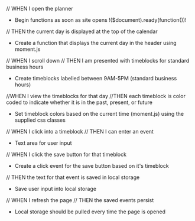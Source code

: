 // WHEN I open the planner

- Begin functions as soon as site opens !($document).ready(function())!


// THEN the current day is displayed at the top of the calendar

- Create a function that displays the current day in the header using moment.js


// WHEN I scroll down
// THEN I am presented with timeblocks for standard business hours

- Create timeblocks labelled between 9AM-5PM (standard business hours)


//WHEN I view the timeblocks for that day
//THEN each timeblock is color coded to indicate whether it is in the past, present, or future

- Set timeblock colors based on the current time (moment.js) using the supplied css classes


// WHEN I click into a timeblock
// THEN I can enter an event

- Text area for user input


// WHEN I click the save button for that timeblock

- Create a click event for the save button based on it's timeblock


// THEN the text for that event is saved in local storage

- Save user input into local storage


// WHEN I refresh the page
// THEN the saved events persist

- Local storage should be pulled every time the page is opened